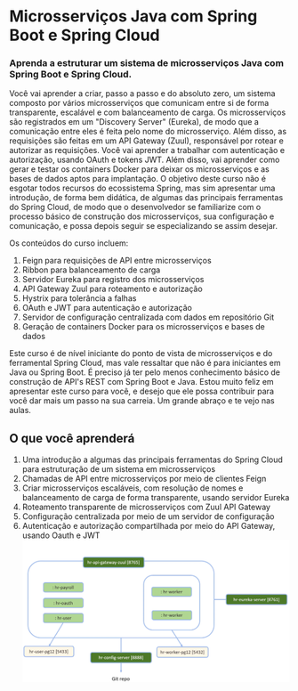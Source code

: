 # Microsserviços Java com Spring Boot e Spring Cloud
### Aprenda a estruturar um sistema de microsserviços Java com Spring Boot e Spring Cloud.

Você vai aprender a criar, passo a passo e do absoluto zero, um sistema composto por vários microsserviços que comunicam entre si de forma transparente, escalável e com balanceamento de carga.
Os microsserviços são registrados em um "Discovery Server" (Eureka), de modo que a comunicação entre eles é feita pelo nome do microsserviço. Além disso, as requisições são feitas em um API Gateway (Zuul), responsável por rotear e autorizar as requisições.
Você vai aprender a trabalhar com autenticação e autorização, usando OAuth e tokens JWT. Além disso, vai aprender como gerar e testar os containers Docker para deixar os microsserviços e as bases de dados aptos para implantação.
O objetivo deste curso não é esgotar todos recursos do ecossistema Spring, mas sim apresentar uma introdução, de forma bem didática, de algumas das principais ferramentas do Spring Cloud, de modo que o desenvolvedor se familiarize com o processo básico de construção dos microsserviços, sua configuração e comunicação, e possa depois seguir se especializando se assim desejar.

Os conteúdos do curso incluem:
1. Feign para requisições de API entre microsserviços
2. Ribbon para balanceamento de carga
3. Servidor Eureka para registro dos microsserviços
4. API Gateway Zuul para roteamento e autorização
5. Hystrix para tolerância a falhas
6. OAuth e JWT para autenticação e autorização
7. Servidor de configuração centralizada com dados em repositório Git
8. Geração de containers Docker para os microsserviços e bases de dados

Este curso é de nível iniciante do ponto de vista de microsserviços e do ferramental Spring Cloud, mas vale ressaltar que não é para iniciantes em Java ou Spring Boot. É preciso já ter pelo menos conhecimento básico de construção de API's REST com Spring Boot e Java.
Estou muito feliz em apresentar este curso para você, e desejo que ele possa contribuir para você dar mais um passo na sua carreia. Um grande abraço e te vejo nas aulas.

## O que você aprenderá
1. Uma introdução a algumas das principais ferramentas do Spring Cloud para estruturação de um sistema em microsserviços
2. Chamadas de API entre microsserviços por meio de clientes Feign
3. Criar microsserviços escaláveis, com resolução de nomes e balanceamento de carga de forma transparente, usando servidor Eureka
4. Roteamento transparente de microsserviços com Zuul API Gateway
5. Configuração centralizada por meio de um servidor de configuração
6. Autenticação e autorização compartilhada por meio do API Gateway, usando Oauth e JWT
![Screenshot](ecosistema_microsservico.png)